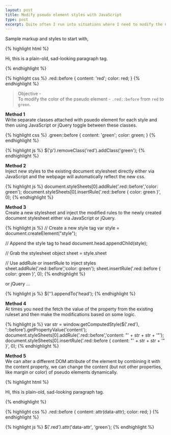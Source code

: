 ```yaml
---
layout: post
title: Modify pseudo element styles with JavaScript
type: post
excerpt: Quite often I run into situations where I need to modify the CSS styles of the pseudo elements dynamically. This post shows you different ways in which it can be done!
---
```


Sample markup and styles to start with,

{% highlight html %}
<p class="red">Hi, this is a plain-old, sad-looking paragraph tag.</p>
{% endhighlight %}

{% highlight css %}
.red::before {
    content: 'red';
    color: red;
}
{% endhighlight %}

> Objective -  
To modify the color of the pseudo element - `.red::before` from `red` to `green`.

**Method 1**  
Write separate classes attached with psuedo element for each style and then using JavaScript or jQuery toggle between these classes.

{% highlight css %}
.green::before {
    content: 'green';
    color: green;
}
{% endhighlight %}

{% highlight js %}
$('p').removeClass('red').addClass('green');
{% endhighlight %}
  
**Method 2**  
Inject new styles to the existing document stylesheet directly either via JavaScript and the webpage will automatically reflect the new css.

{% highlight js %}
document.styleSheets[0].addRule('.red::before','color: green');
document.styleSheets[0].insertRule('.red::before { color: green }', 0);
{% endhighlight %}

**Method 3**  
Create a new stylesheet and inject the modified rules to the newly created document stylesheet either via JavaScript or jQuery.

{% highlight js %}
// Create a new style tag
var style = document.createElement("style");

// Append the style tag to head
document.head.appendChild(style);

// Grab the stylesheet object
sheet = style.sheet

// Use addRule or insertRule to inject styles
sheet.addRule('.red::before','color: green');
sheet.insertRule('.red::before { color: green }', 0);
{% endhighlight %}

or jQuery ...

{% highlight js %}
$('<style>.red::before{color:green}</style>').appendTo('head');
{% endhighlight %}

**Method 4**  
At times you need the fetch the value of the property from the existing ruleset and then make the modifications based on some logic.

{% highlight js %}
var str = window.getComputedStyle($('.red'), '::before').getPropertyValue('content');
document.styleSheets[0].addRule('.red::before','content: "' + str + str + '"');
document.styleSheets[0].insertRule('.red::before { content: "' + str + str + '" }', 0);
{% endhighlight %}

**Method 5**  
We can alter a different DOM attribute of the element by combining it with the content property, we can change the content (but not other properties, like margin or color) of pseudo elements dynamically.

{% highlight html %}
<p class="red" data-attr="red">Hi, this is plain-old, sad-looking paragraph tag.</p>
{% endhighlight %}

{% highlight css %}
.red::before {
    content: attr(data-attr);
    color: red;
}
{% endhighlight %}

{% highlight js %}
$('.red').attr('data-attr', 'green');
{% endhighlight %}